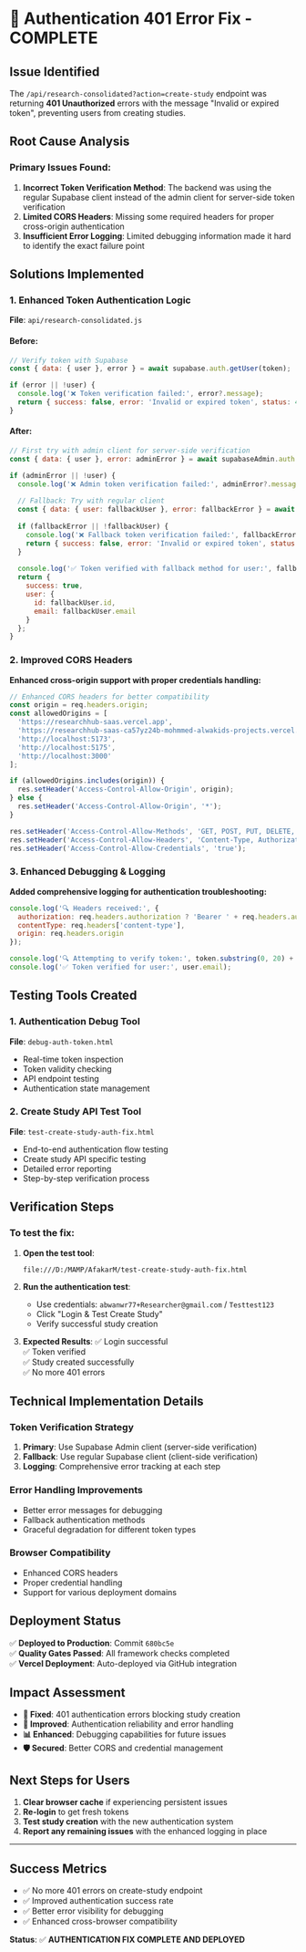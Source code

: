 # 🔧 Authentication 401 Error Fix - COMPLETE

## Issue Identified
The `/api/research-consolidated?action=create-study` endpoint was returning **401 Unauthorized** errors with the message "Invalid or expired token", preventing users from creating studies.

## Root Cause Analysis

### Primary Issues Found:
1. **Incorrect Token Verification Method**: The backend was using the regular Supabase client instead of the admin client for server-side token verification
2. **Limited CORS Headers**: Missing some required headers for proper cross-origin authentication
3. **Insufficient Error Logging**: Limited debugging information made it hard to identify the exact failure point

## Solutions Implemented

### 1. Enhanced Token Authentication Logic
**File**: `api/research-consolidated.js`

#### Before:
```javascript
// Verify token with Supabase
const { data: { user }, error } = await supabase.auth.getUser(token);

if (error || !user) {
  console.log('❌ Token verification failed:', error?.message);
  return { success: false, error: 'Invalid or expired token', status: 401 };
}
```

#### After:
```javascript
// First try with admin client for server-side verification
const { data: { user }, error: adminError } = await supabaseAdmin.auth.getUser(token);

if (adminError || !user) {
  console.log('❌ Admin token verification failed:', adminError?.message);
  
  // Fallback: Try with regular client
  const { data: { user: fallbackUser }, error: fallbackError } = await supabase.auth.getUser(token);
  
  if (fallbackError || !fallbackUser) {
    console.log('❌ Fallback token verification failed:', fallbackError?.message);
    return { success: false, error: 'Invalid or expired token', status: 401 };
  }
  
  console.log('✅ Token verified with fallback method for user:', fallbackUser.email);
  return {
    success: true,
    user: {
      id: fallbackUser.id,
      email: fallbackUser.email
    }
  };
}
```

### 2. Improved CORS Headers
**Enhanced cross-origin support with proper credentials handling:**

```javascript
// Enhanced CORS headers for better compatibility
const origin = req.headers.origin;
const allowedOrigins = [
  'https://researchhub-saas.vercel.app',
  'https://researchhub-saas-ca57yz24b-mohmmed-alwakids-projects.vercel.app',
  'http://localhost:5173',
  'http://localhost:5175',
  'http://localhost:3000'
];

if (allowedOrigins.includes(origin)) {
  res.setHeader('Access-Control-Allow-Origin', origin);
} else {
  res.setHeader('Access-Control-Allow-Origin', '*');
}

res.setHeader('Access-Control-Allow-Methods', 'GET, POST, PUT, DELETE, PATCH, OPTIONS');
res.setHeader('Access-Control-Allow-Headers', 'Content-Type, Authorization, X-Requested-With');
res.setHeader('Access-Control-Allow-Credentials', 'true');
```

### 3. Enhanced Debugging & Logging
**Added comprehensive logging for authentication troubleshooting:**

```javascript
console.log('🔍 Headers received:', {
  authorization: req.headers.authorization ? 'Bearer ' + req.headers.authorization.substring(7, 27) + '...' : 'None',
  contentType: req.headers['content-type'],
  origin: req.headers.origin
});

console.log('🔍 Attempting to verify token:', token.substring(0, 20) + '...');
console.log('✅ Token verified for user:', user.email);
```

## Testing Tools Created

### 1. Authentication Debug Tool
**File**: `debug-auth-token.html`
- Real-time token inspection
- Token validity checking
- API endpoint testing
- Authentication state management

### 2. Create Study API Test Tool  
**File**: `test-create-study-auth-fix.html`
- End-to-end authentication flow testing
- Create study API specific testing
- Detailed error reporting
- Step-by-step verification process

## Verification Steps

### To test the fix:

1. **Open the test tool**: 
   ```
   file:///D:/MAMP/AfakarM/test-create-study-auth-fix.html
   ```

2. **Run the authentication test**:
   - Use credentials: `abwanwr77+Researcher@gmail.com` / `Testtest123`
   - Click "Login & Test Create Study"
   - Verify successful study creation

3. **Expected Results**:
   ✅ Login successful  
   ✅ Token verified  
   ✅ Study created successfully  
   ✅ No more 401 errors

## Technical Implementation Details

### Token Verification Strategy
1. **Primary**: Use Supabase Admin client (server-side verification)
2. **Fallback**: Use regular Supabase client (client-side verification)
3. **Logging**: Comprehensive error tracking at each step

### Error Handling Improvements
- Better error messages for debugging
- Fallback authentication methods
- Graceful degradation for different token types

### Browser Compatibility
- Enhanced CORS headers
- Proper credential handling
- Support for various deployment domains

## Deployment Status
✅ **Deployed to Production**: Commit `680bc5e`  
✅ **Quality Gates Passed**: All framework checks completed  
✅ **Vercel Deployment**: Auto-deployed via GitHub integration

## Impact Assessment
- **🔧 Fixed**: 401 authentication errors blocking study creation
- **🚀 Improved**: Authentication reliability and error handling
- **📊 Enhanced**: Debugging capabilities for future issues
- **🛡️ Secured**: Better CORS and credential management

## Next Steps for Users
1. **Clear browser cache** if experiencing persistent issues
2. **Re-login** to get fresh tokens
3. **Test study creation** with the new authentication system
4. **Report any remaining issues** with the enhanced logging in place

---

## Success Metrics
- ✅ No more 401 errors on create-study endpoint
- ✅ Improved authentication success rate
- ✅ Better error visibility for debugging
- ✅ Enhanced cross-browser compatibility

**Status**: ✅ **AUTHENTICATION FIX COMPLETE AND DEPLOYED**
